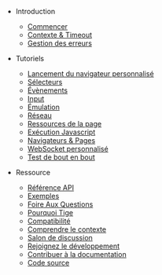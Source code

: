 <!-- markdownlint-disable MD041 -->

- Introduction

  - [Commencer](get-started/README.md)
  - [Contexte & Timeout](context-and-timeout.md)
  - [Gestion des erreurs](error-handling.md)

- Tutoriels

  - [Lancement du navigateur personnalisé](custom-launch.md)
  - [Sélecteurs](selectors/README.md)
  - [Évènements](events/README.md)
  - [Input](input.md)
  - [Émulation](emulation.md)
  - [Réseau](network/README.md)
  - [Ressources de la page](page-resources/README.md)
  - [Exécution Javascript](javascript-runtime.md)
  - [Navigateurs & Pages](browsers-pages.md)
  - [WebSocket personnalisé](custom-websocket.md)
  - [Test de bout en bout](end-to-end-testing.md)

- Ressource

  - [Référence API](api-reference.md)
  - [Exemples](examples.md)
  - [Foire Aux Questions](faq/README.md)
  - [Pourquoi Tige](why-rod.md)
  - [Compatibilité](compatibility.md)
  - [Comprendre le contexte](understand-context.md)
  - [Salon de discussion](chat-room.md)
  - [Rejoignez le développement](join-development.md)
  - [Contribuer à la documentation](contribute-doc.md)
  - [Code source](source-code.md)
